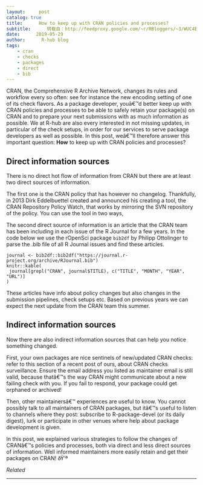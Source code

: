 ```yaml
---
layout:     post
catalog: true
title:      How to keep up with CRAN policies and processes?
subtitle:      转载自：http://feedproxy.google.com/~r/RBloggers/~3/WUC4Ey9bb6E/
date:      2019-05-29
author:      R-hub blog
tags:
    - cran
    - checks
    - packages
    - direct
    - bib
---
```






CRAN, the Comprehensive R Archive Network, changes its rules and workflow every so often: see for instance the new encoding setting of one of its check flavors. As a package developer, youâ€™d better keep up with CRAN policies and processes to be able to safely retain your package(s) on CRAN and to prepare your next submissions with as much information as possible. We at R-hub are also every interested in not missing updates, in particular of the check setups, in order for our services to serve package developers as well as possible. In this post, weâ€™ll therefore answer this important question: **How** to keep up with CRAN policies and processes?

## Direct information sources

There is no direct hot flow of information from CRAN but there are at least two direct sources of information.

The first one is the CRAN policy that has however no changelog. Thankfully, in 2013 Dirk Eddelbuettel created and announced his creating a tool, the CRAN Repository Policy Watch, that works by mirroring the SVN repository of the policy. You can use the tool in two ways,

The second direct source of information is an article that the CRAN team has been including in each issue of the R Journal for a few years. In the code below we use the rOpenSci package `bib2df` by Philipp Ottolinger to parse the .bib file of all R Journal issues and find these articles.

```
journal <- bib2df::bib2df("https://journal.r-project.org/archive/RJournal.bib")
knitr::kable(
 journal[grepl("CRAN", journal$TITLE), c("TITLE", "MONTH", "YEAR", "URL")]
)

```

These articles have info about policy changes but also changes in the submission pipelines, check setups etc. Based on previous years we can expect the next update from the CRAN team this summer.

## Indirect information sources

Now there are also indirect information sources that can help you notice something changed.

First, your own packages are nice sentinels of new/updated CRAN checks: refer to this section of a recent post of ours, about CRAN checks surveillance. Ensure the email address you listed as maintainer email is still valid, because thatâ€™s the way CRAN might communicate about a new failing check with you. If you fail to respond, your package could get orphaned or archived!

Then, other maintainersâ€™ experiences are useful to know. You cannot possibly talk to all maintainers of CRAN packages, but itâ€™s useful to listen to channels where they post: subscribe to R-package-devel (or its daily digest), lurk or participate in other venues where help about package development is given.

In this post, we explained various strategies to follow the changes of CRANâ€™s policies and processes, both via direct and less direct sources of information. Well informed maintainers more easily retain and get their packages on CRAN! ðŸ’ª


*Related*








---
